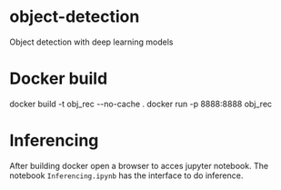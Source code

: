 # object-detection
Object detection with deep learning models

# Docker build
docker build -t obj_rec --no-cache .
docker run -p 8888:8888 obj_rec

# Inferencing
After building docker open a browser to acces jupyter notebook. The notebook `Inferencing.ipynb` has the interface to do inference.
